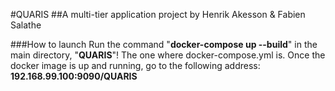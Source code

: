 #QUARIS
##A multi-tier application project by Henrik Akesson & Fabien Salathe

###How to launch
Run the command "**docker-compose up --build**" in the main directory, "**QUARIS**"! The one where docker-compose.yml is.
Once the docker image is up and running, go to the following address: **192.168.99.100:9090/QUARIS**